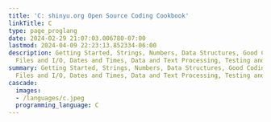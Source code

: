 ```yaml
---
title: 'C: shinyu.org Open Source Coding Cookbook'
linkTitle: C
type: page_proglang
date: 2024-02-29 21:07:03.006780-07:00
lastmod: 2024-04-09 22:23:13.852334-06:00
description: Getting Started, Strings, Numbers, Data Structures, Good Coding Practices,
  Files and I/O, Dates and Times, Data and Text Processing, Testing and…
summary: Getting Started, Strings, Numbers, Data Structures, Good Coding Practices,
  Files and I/O, Dates and Times, Data and Text Processing, Testing and…
cascade:
  images:
  - /languages/c.jpeg
  programming_language: C
---
```

